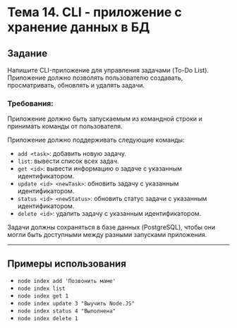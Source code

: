 # Тема 14. CLI - приложение с хранение данных в БД

## Задание

Напишите CLI-приложение для управления задачами (To-Do List).
Приложение должно позволять пользователю создавать, просматривать, обновлять и удалять задачи.

### Требования:

Приложение должно быть запускаемым из командной строки и принимать команды от пользователя.

Приложение должно поддерживать следующие команды:

- `add <task>`: добавить новую задачу.
- `list`: вывести список всех задач.
- `get <id>`: вывести информацию о задаче с указанным идентификатором.
- `update <id> <newTask>`: обновить задачу с указанным идентификатором.
- `status <id> <newStatus>`: обновить статус задачи с указанным идентификатором.
- `delete <id>`: удалить задачу с указанным идентификатором.

Задачи должны сохраняться в базе данных (PostgreSQL), чтобы они могли быть доступными между разными запусками приложения.

---

## Примеры использования

- `node index add 'Позвонить маме'`
- `node index list`
- `node index get 1`
- `node index update 3 "Выучить Node.JS"`
- `node index status 4 "Выполнена"`
- `node index delete 1`
